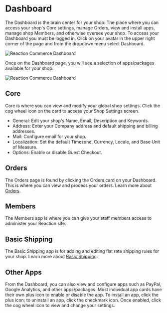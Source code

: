 # Dashboard
The Dashboard is the brain center for your shop: The place where you can access your shop's Core settings, manage Orders, view and install apps, manage shop Members, and otherwise oversee your shop. To access your Dashboard you must be logged in. Click on your avatar in the upper right corner of the page and from the dropdown menu select Dashboard.

![](http://raw.github.com/reactioncommerce/reaction/master/docs/assets/guide-admin-navigation-dropdown-dashboard.png "Reaction Commerce Dashboard")

Once on the Dashboard page, you will see a selection of apps/packages available for your shop:

![](http://raw.github.com/reactioncommerce/reaction/master/docs/assets/guide-dashboard.png "Reaction Commerce Dashboard")

## Core
Core is where you can view and modify your global shop settings. Click the cog wheel icon on the card to access your Shop Settings screen.
- General: Edit your shop's Name,  Email, Description and Keywords.
- Address:  Enter your Company address and default shipping and billing addresses.
- Mail: Configure email for your shop.
- Localization: Set the default Timezone, Currency, Locale, and Base Unit of Measure.  
- Options: Enable or disable Guest Checkout.

## Orders
The Orders page is found by clicking the Orders card on your Dashboard. This is where you can view and process your orders. Learn more about [Orders](https://reactioncommerce.com/docs/master/orders).

## Members
The Members app is where you can give your staff members access to administer your Reaction site.

## Basic Shipping
The Basic Shipping app is for adding and editing flat rate shipping rules for your shop. Learn more about [Basic Shipping](https://reactioncommerce.com/docs/master/shipping).

## Other Apps
From the Dashboard, you can also view and configure apps such as PayPal, Google Analytics, and other apps/packages. Most individual app cards have their own plus icon to enable or disable the app. To install an app, click the plus icon; to uninstall an app, click the checkmark icon. Once enabled, click the cog wheel icon to view and change your settings.
